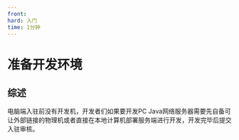 ```yaml
---
front:
hard: 入门
time: 1分钟
---
```


# 准备开发环境

## 综述

电脑端入驻前没有开发机，开发者们如果要开发PC Java网络服务器需要先自备可让外部链接的物理机或者直接在本地计算机部署服务端进行开发，开发完毕后提交入驻审核。

